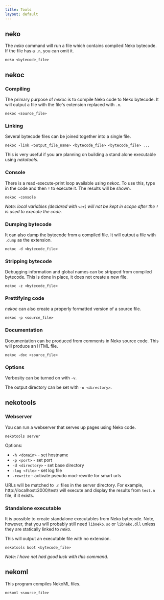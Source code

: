 ```yaml
---
title: Tools
layout: default
---
```


## neko

The *neko* command will run a file which contains compiled Neko bytecode. If the file has a `.n`, you can omit it.

`neko <bytecode_file>`

## nekoc

### Compiling

The primary purpose of *nekoc* is to compile Neko code to Neko bytecode. It will output a file with the file's extension replaced with `.n`.

`nekoc <source_file>`

### Linking

Several bytecode files can be joined together into a single file.

`nekoc -link <output_file_name> <bytecode_file> <bytecode_file> ...`

This is very useful if you are planning on building a stand alone executable using *nekotools*.

### Console

There is a read-execute-print loop available using *nekoc*. To use this, type in the code and then `!` to execute it. The results will be shown.

`nekoc -console`

_Note: local variables (declared with `var`) will not be kept in scope after the `!` is used to execute the code._

### Dumping bytecode

It can also dump the bytecode from a compiled file. It will output a file with `.dump` as the extension.

`nekoc -d <bytecode_file>`

### Stripping bytecode

Debugging information and global names can be stripped from compiled bytecode. This is done in place, it does not create a new file.

`nekoc -z <bytecode_file>`

### Prettifying code

*nekoc* can also create a properly formatted version of a source file.

`nekoc -p <source_file>`

### Documentation

Documentation can be produced from comments in Neko source code. This will produce an HTML file.

`nekoc -doc <source_file>`

### Options

Verbosity can be turned on with `-v`.

The output directory can be set with `-o <directory>`.

## nekotools

### Webserver

You can run a webserver that serves up pages using Neko code.

`nekotools server`

Options:

+  `-h <domain>` - set hostname
+  `-p <port>` - set port
+  `-d <directory>` - set base directory
+  `-log <file>` - set log file
+  `-rewrite` - activate pseudo mod-rewrite for smart urls

URLs will be matched to `.n` files in the server directory. For example, http://localhost:2000/test/ will execute and display the results from `test.n` file, if it exists.

### Standalone executable

It is possible to create standalone executables from Neko bytecode. Note, however, that you will probably still need `libneko.so` or `libneko.dll` unless they are statically linked to *neko*.

This will output an executable file with no extension.

`nekotools boot <bytecode_file>`

_Note: I have not had good luck with this command._

## nekoml

This program compiles NekoML files.

`nekoml <source_file>`

